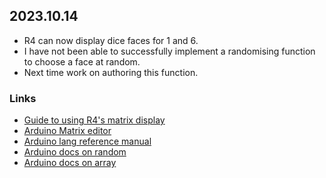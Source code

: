## 2023.10.14

- R4 can now display dice faces for 1 and 6.
- I have not been able to successfully implement a randomising function to choose a face at random.
- Next time work on authoring this function.

### Links


- [Guide to using R4's matrix display](https://docs.arduino.cc/tutorials/uno-r4-wifi/led-matrix)
- [Arduino Matrix editor](https://ledmatrix-editor.arduino.cc/)
- [Arduino lang reference manual](https://www.arduino.cc/reference/en/)
- [Arduino docs on random](https://www.arduino.cc/reference/en/language/functions/random-numbers/random/)
- [Arduino docs on array](https://www.arduino.cc/reference/en/language/variables/data-types/array/)